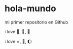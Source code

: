 # hola-mundo

mi primer repositorio en Github

i love :icecream:, :pizza:, :dog:

   i love :star:, :book:, :moon: